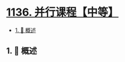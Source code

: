 # [1136. 并行课程【中等】](https://github.com/Tdahuyou/TNotes.leetcode/tree/main/notes/1136.%20%E5%B9%B6%E8%A1%8C%E8%AF%BE%E7%A8%8B%E3%80%90%E4%B8%AD%E7%AD%89%E3%80%91)

<!-- region:toc -->

- [1. 📝 概述](#1--概述)

<!-- endregion:toc -->

## 1. 📝 概述
